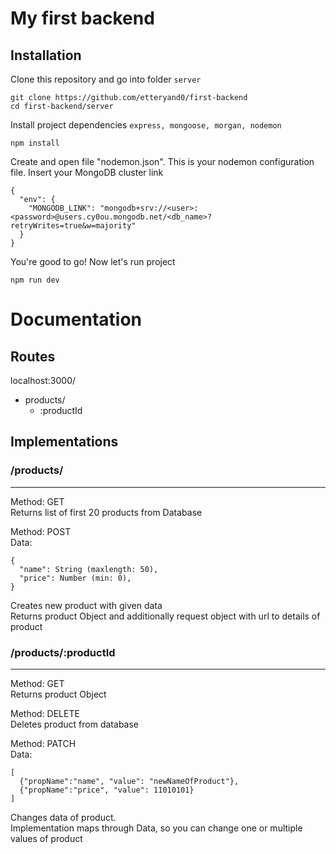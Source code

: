 # My first backend
## Installation
Clone this repository and go into folder `server`
```
git clone https://github.com/etteryand0/first-backend
cd first-backend/server
```
Install project dependencies `express, mongoose, morgan, nodemon`
```
npm install
```
Create and open file "nodemon.json". This is your nodemon configuration file. Insert your MongoDB cluster link
```
{
  "env": {
    "MONGODB_LINK": "mongodb+srv://<user>:<password>@users.cy0ou.mongodb.net/<db_name>?retryWrites=true&w=majority"
  }
}
```
You're good to go! Now let's run project
```
npm run dev
```

# Documentation
## Routes
localhost:3000/
  - products/
    - :productId

## Implementations
### /products/
---------------------------------------------------
Method: GET <br>
  Returns list of first 20 products from Database


Method: POST <br>
  Data:
  ```
  {
    "name": String (maxlength: 50),
    "price": Number (min: 0),
  }
  ```
  Creates new product with given data <br>
  Returns product Object and additionally request object with url to details of product



### /products/:productId
---------------------------------------------------
Method: GET <br>
  Returns product Object


Method: DELETE <br>
  Deletes product from database

Method: PATCH <br>
  Data:
  ```
  [
    {"propName":"name", "value": "newNameOfProduct"},
    {"propName":"price", "value": 11010101}
  ]
  ```
  Changes data of product. <br>
  Implementation maps through Data, so you can change one or multiple values of product